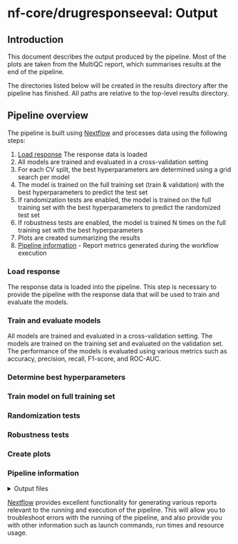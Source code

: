 # nf-core/drugresponseeval: Output

## Introduction

This document describes the output produced by the pipeline. Most of the plots are taken from the MultiQC report, which summarises results at the end of the pipeline.

The directories listed below will be created in the results directory after the pipeline has finished. All paths are relative to the top-level results directory.

<!-- TODO nf-core: Write this documentation describing your workflow's output -->

## Pipeline overview

The pipeline is built using [Nextflow](https://www.nextflow.io/) and processes data using the following steps:

1. [Load response](#load-response) The response data is loaded
2. All models are trained and evaluated in a cross-validation setting
3. For each CV split, the best hyperparameters are determined using a grid search per model
4. The model is trained on the full training set (train & validation) with the best
   hyperparameters to predict the test set
5. If randomization tests are enabled, the model is trained on the full training set with the best
   hyperparameters to predict the randomized test set
6. If robustness tests are enabled, the model is trained N times on the full training set with the
   best hyperparameters
7. Plots are created summarizing the results
8. [Pipeline information](#pipeline-information) - Report metrics generated during the workflow execution

### Load response

The response data is loaded into the pipeline. This step is necessary to provide the pipeline with the response data that will be used to train and evaluate the models.

### Train and evaluate models

All models are trained and evaluated in a cross-validation setting. The models are trained on the training set and evaluated on the validation set. The performance of the models is evaluated using various metrics such as accuracy, precision, recall, F1-score, and ROC-AUC.

### Determine best hyperparameters

### Train model on full training set

### Randomization tests

### Robustness tests

### Create plots

### Pipeline information

<details markdown="1">
<summary>Output files</summary>

- `pipeline_info/`
  - Reports generated by Nextflow: `execution_report.html`, `execution_timeline.html`, `execution_trace.txt` and `pipeline_dag.dot`/`pipeline_dag.svg`.
  - Reports generated by the pipeline: `pipeline_report.html`, `pipeline_report.txt` and `software_versions.yml`. The `pipeline_report*` files will only be present if the `--email` / `--email_on_fail` parameter's are used when running the pipeline.
  - Reformatted samplesheet files used as input to the pipeline: `samplesheet.valid.csv`.
  - Parameters used by the pipeline run: `params.json`.

</details>

[Nextflow](https://www.nextflow.io/docs/latest/tracing.html) provides excellent functionality for generating various reports relevant to the running and execution of the pipeline. This will allow you to troubleshoot errors with the running of the pipeline, and also provide you with other information such as launch commands, run times and resource usage.
